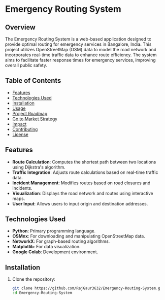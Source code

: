 # Emergency Routing System

## Overview

The Emergency Routing System is a web-based application designed to provide optimal routing for emergency services in Bangalore, India. This project utilizes OpenStreetMap (OSM) data to model the road network and incorporates real-time traffic data to enhance route efficiency. The system aims to facilitate faster response times for emergency services, improving overall public safety.

## Table of Contents

- [Features](#features)
- [Technologies Used](#technologies-used)
- [Installation](#installation)
- [Usage](#usage)
- [Project Roadmap](#project-roadmap)
- [Go to Market Strategy](#go-to-market-strategy)
- [Impact](#impact)
- [Contributing](#contributing)
- [License](#license)

## Features

- **Route Calculation**: Computes the shortest path between two locations using Dijkstra's algorithm.
- **Traffic Integration**: Adjusts route calculations based on real-time traffic data.
- **Incident Management**: Modifies routes based on road closures and incidents.
- **Visualization**: Displays the road network and routes using interactive maps.
- **User Input**: Allows users to input origin and destination addresses.

## Technologies Used

- **Python**: Primary programming language.
- **OSMnx**: For downloading and manipulating OpenStreetMap data.
- **NetworkX**: For graph-based routing algorithms.
- **Matplotlib**: For data visualization.
- **Google Colab**: Development environment.

## Installation

1. Clone the repository:
   ```bash
   git clone https://github.com/RajGaur3632/Emergency-Routing-System.git
   cd Emergency-Routing-System

